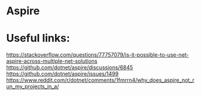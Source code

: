 # Aspire

# Useful links:
https://stackoverflow.com/questions/77757079/is-it-possible-to-use-net-aspire-across-multiple-net-solutions
https://github.com/dotnet/aspire/discussions/6845
https://github.com/dotnet/aspire/issues/1499
https://www.reddit.com/r/dotnet/comments/1fmrrn4/why_does_aspire_not_run_my_projects_in_a/